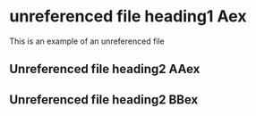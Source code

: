 # unreferenced file heading1 Aex

This is an example of an unreferenced file

## Unreferenced file heading2 AAex

## Unreferenced file heading2 BBex